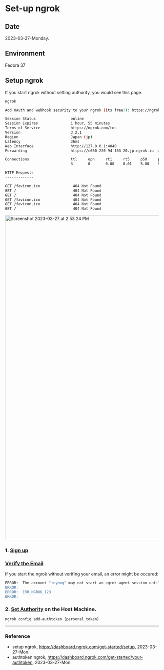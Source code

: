 # Set-up ngrok

## Date

2023-03-27-Monday.

## Environment

Fedora 37

## Setup ngrok

If you start ngrok without setting authority, you would see this page.

```Bash
ngrok                                                                                                                                                              (Ctrl+C to quit)

Add OAuth and webhook security to your ngrok (its free!): https://ngrok.com/free

Session Status                online
Session Expires               1 hour, 55 minutes
Terms of Service              https://ngrok.com/tos
Version                       3.2.1
Region                        Japan (jp)
Latency                       36ms
Web Interface                 http://127.0.0.1:4040
Forwarding                    https://c660-220-94-163-20.jp.ngrok.io -> http://localhost:8080

Connections                   ttl     opn     rt1     rt5     p50     p90
                              3       0       0.00    0.01    5.00    5.00

HTTP Requests
-------------

GET /favicon.ico               404 Not Found
GET /                          404 Not Found
GET /                          404 Not Found
GET /favicon.ico               404 Not Found
GET /favicon.ico               404 Not Found
GET /                          404 Not Found
```

<img width="1066" alt="Screenshot 2023-03-27 at 2 53 24 PM" src="https://user-images.githubusercontent.com/20737479/227852430-0234c832-ac9f-4aec-809e-4352eae89968.png">

### 1. [Sign up](https://dashboard.ngrok.com/get-started/setup)


### [Verify the Email](https://dashboard.ngrok.com/user/settings)

If you start the ngrok without verifing your email, an error might be occured:

```Bash
ERROR:  The account "inyong" may not start an ngrok agent session until the admin's email address is verified. Verify your email at https://dashboard.ngrok.com/user/settings
ERROR:
ERROR:  ERR_NGROK_123
ERROR:
```

### 2. [Set Authority](https://dashboard.ngrok.com/get-started/your-authtoken) on the Host Machine.

```Bash
ngrok config add-authtoken {personal_token}
```

---

### Reference
- setup ngrok, https://dashboard.ngrok.com/get-started/setup, 2023-03-27-Mon.
- authtoken ngrok, https://dashboard.ngrok.com/get-started/your-authtoken, 2023-03-27-Mon.
